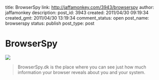 title: BrowserSpy
link: http://jaffamonkey.com/3943/browserspy
author: jaffamonkey
description: 
post_id: 3943
created: 2011/04/30 09:19:34
created_gmt: 2011/04/30 13:19:34
comment_status: open
post_name: browserspy
status: publish
post_type: post

# BrowserSpy

![](http://blog.jaffamonkey.com/files/2011/04/browserspy.png)

> BrowserSpy.dk is the place where you can see just how much information your browser reveals about you and your system.